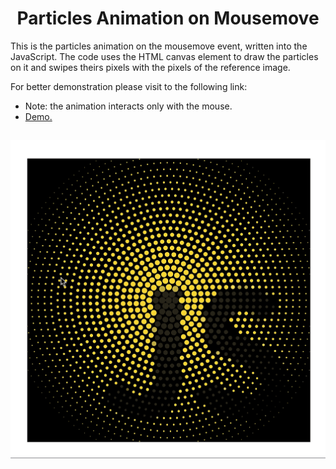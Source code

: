 <h1 align="center">Particles Animation on Mousemove</h1>

This is the particles animation on the mousemove event, written into the JavaScript. The code uses the HTML canvas element to draw the particles on it and swipes theirs pixels with the pixels of the reference image.

For better demonstration please visit to the following link:

- Note: the animation interacts only with the mouse.
-  [Demo.](https://aleksandre19.github.io/particles/)

<h2 align="center"><img src="images/mockup.gif" alt='Diasfero Mockup GIF'></h2>